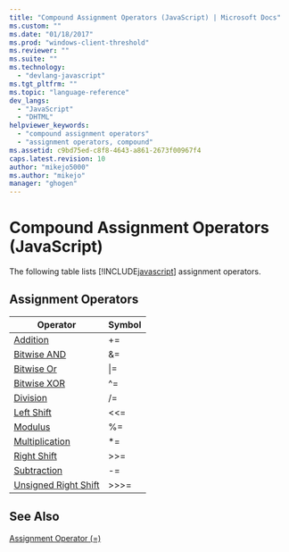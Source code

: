 ```yaml
---
title: "Compound Assignment Operators (JavaScript) | Microsoft Docs"
ms.custom: ""
ms.date: "01/18/2017"
ms.prod: "windows-client-threshold"
ms.reviewer: ""
ms.suite: ""
ms.technology: 
  - "devlang-javascript"
ms.tgt_pltfrm: ""
ms.topic: "language-reference"
dev_langs: 
  - "JavaScript"
  - "DHTML"
helpviewer_keywords: 
  - "compound assignment operators"
  - "assignment operators, compound"
ms.assetid: c9bd75ed-c8f8-4643-a861-2673f00967f4
caps.latest.revision: 10
author: "mikejo5000"
ms.author: "mikejo"
manager: "ghogen"
---
```

# Compound Assignment Operators (JavaScript)
The following table lists [!INCLUDE[javascript](../../javascript/includes/javascript-md.md)] assignment operators.  
  
## Assignment Operators  
  
|Operator|Symbol|  
|--------------|------------|  
|[Addition](../../javascript/reference/addition-assignment-operator-decrement-equal-javascript.md)|+=|  
|[Bitwise AND](../../javascript/reference/bitwise-and-assignment-operator-decrement-equal-javascript.md)|&=|  
|[Bitwise Or](../../javascript/reference/bitwise-or-assignment-operator-decrement-equal-javascript.md)|&#124;=|  
|[Bitwise XOR](../../javascript/reference/bitwise-xor-assignment-operator-decrement-hat-equal-javascript.md)|^=|  
|[Division](../../javascript/reference/division-assignment-operator-decrement-equal-javascript.md)|/=|  
|[Left Shift](../../javascript/reference/left-shift-assignment-operator-decrement-equal-javascript.md)|<\<=|  
|[Modulus](../../javascript/reference/modulus-assignment-operator-decrement-javascript.md)|%=|  
|[Multiplication](../../javascript/reference/multiplication-assignment-operator-decrement-equal-javascript.md)|*=|  
|[Right Shift](../../javascript/reference/right-shift-assignment-operator-decrement-equal-javascript.md)|>>=|  
|[Subtraction](../../javascript/reference/subtraction-assignment-operator-decrement-equal-javascript.md)|-=|  
|[Unsigned Right Shift](../../javascript/reference/unsigned-right-shift-assignment-operator-decrement-equal-javascript.md)|>>>=|  
  
## See Also  
 [Assignment Operator (=)](../../javascript/reference/assignment-operator-decrement-equal-javascript.md)